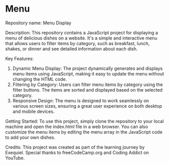 # Menu

Repository name: Menu Display

Description: 
This repository contains a JavaScript project for displaying a menu of delicious dishes on a website. It's a simple and interactive menu that allows users to filter items by category, such as breakfast, lunch, shakes, or dinner and see detailed information about each dish.

Key Features:
1) Dynamic Menu Display: The project dynamically generates and displays menu items using JavaScript, making it easy to update the menu without changing the HTML code.
2) Filtering by Category: Users can filter menu items by category using the filter buttons. The items are sorted and displayed based on the selected category.
3) Responsive Design: The menu is designed to work seamlessly on various screen sizes, ensuring a great user experience on both desktop and mobile devices.

Getting Started:
To use this project, simply clone the repository to your local machine and open the index.html file in a web browser. You can also customize the menu items by editing the menu array in the JavaScript code to add your own dishes.

Credits:
This project was created as part of the learning journey by Exequiel. Special thanks to freeCodeCamp.org and Coding Addict on YouTube.
